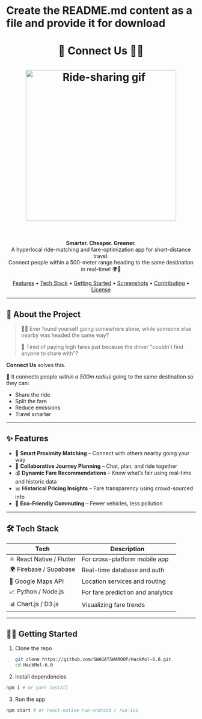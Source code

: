 # Create the README.md content as a file and provide it for download

<h1 align="center">
  🚗 Connect Us 🚶‍♀️
  <br />
  <br/>
  <img src="https://media0.giphy.com/media/v1.Y2lkPTc5MGI3NjExZDE3bzA1dmN0anJjaWdyMTB5d2FveTF2N3BkN3k2cHQ5aXJtbWVvcSZlcD12MV9pbnRlcm5hbF9naWZfYnlfaWQmY3Q9Zw/xdKi4fkIO1YRy/giphy.gif" alt="Ride-sharing gif" width="400" />
</h1>
<br/>
<p align="center">
  <b>Smarter. Cheaper. Greener.</b><br />
  A hyperlocal ride-matching and fare-optimization app for short-distance travel. <br />
  Connect people within a 500-meter range heading to the same destination in real-time! 🌍🚦
</p>

<p align="center">
  <a href="#-features">Features</a> •
  <a href="#-tech-stack">Tech Stack</a> •
  <a href="#-getting-started">Getting Started</a> •
  <a href="#-screenshots">Screenshots</a> •
  <a href="#-contributing">Contributing</a> •
  <a href="#-license">License</a>
</p>

---

## 🚀 About the Project

> 🚶‍♂️ Ever found yourself going somewhere alone, while someone else nearby was headed the same way?
>  
> 💸 Tired of paying high fares just because the driver "couldn’t find anyone to share with"?

**Connect Us** solves this.

🔗 It connects people *within a 500m radius* going to the same destination so they can:
- Share the ride
- Split the fare
- Reduce emissions
- Travel smarter

---

## ✨ Features

- 🧭 **Smart Proximity Matching** – Connect with others nearby going your way
- 🤝 **Collaborative Journey Planning** – Chat, plan, and ride together
- 💰 **Dynamic Fare Recommendations** – Know what’s fair using real-time and historic data
- 📊 **Historical Pricing Insights** – Fare transparency using crowd-sourced info
- 🌱 **Eco-Friendly Commuting** – Fewer vehicles, less pollution

---

## 🛠 Tech Stack

| Tech | Description |
|------|-------------|
| ⚛️ React Native / Flutter | For cross-platform mobile app |
| 🌍 Firebase / Supabase | Real-time database and auth |
| 📍 Google Maps API | Location services and routing |
| 📈 Python / Node.js | For fare prediction and analytics |
| 📊 Chart.js / D3.js | Visualizing fare trends |

---

## 🧑‍💻 Getting Started

1. Clone the repo  
   ```bash
   git clone https://github.com/SWAGATSWAROOP/HackMol-6.0.git
   cd HackMol-6.0
   ```

2. Install dependencies

```bash
npm i # or yarn install
```

3. Run the app
```bash
npm start # or react-native run-android / run-ios
```